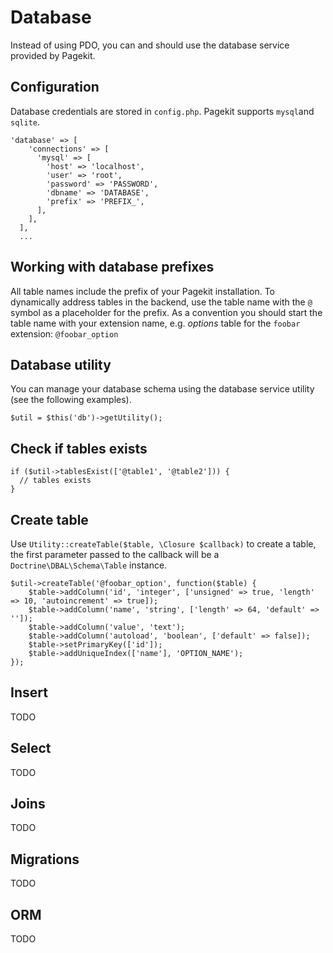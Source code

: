 # Database

Instead of using PDO, you can and should use the database service provided by
Pagekit.

## Configuration

Database credentials are stored in `config.php`. Pagekit supports `mysql`and
`sqlite`.

```
'database' => [
    'connections' => [
      'mysql' => [
        'host' => 'localhost',
        'user' => 'root',
        'password' => 'PASSWORD',
        'dbname' => 'DATABASE',
        'prefix' => 'PREFIX_',
      ],
    ],
  ],
  ...
```

## Working with database prefixes

All table names include the prefix of your Pagekit installation. To dynamically
address tables in the backend,
use the table name with the `@` symbol as a placeholder for the prefix. As
a convention you should start the table name with your extension name, e.g. *options* table for the `foobar` extension: `@foobar_option`

## Database utility

You can manage your database schema using the database service utility (see the
following examples).

```
$util = $this('db')->getUtility();
```

## Check if tables exists

```
if ($util->tablesExist(['@table1', '@table2'])) {
  // tables exists
}
```

## Create table

Use `Utility::createTable($table, \Closure $callback)` to create a table, the
first parameter passed to the callback will be a `Doctrine\DBAL\Schema\Table`
instance.

```
$util->createTable('@foobar_option', function($table) {
    $table->addColumn('id', 'integer', ['unsigned' => true, 'length' => 10, 'autoincrement' => true]);
    $table->addColumn('name', 'string', ['length' => 64, 'default' => '']);
    $table->addColumn('value', 'text');
    $table->addColumn('autoload', 'boolean', ['default' => false]);
    $table->setPrimaryKey(['id']);
    $table->addUniqueIndex(['name'], 'OPTION_NAME');
});
```

## Insert

TODO

## Select

TODO

## Joins

TODO

## Migrations

TODO

## ORM

TODO
